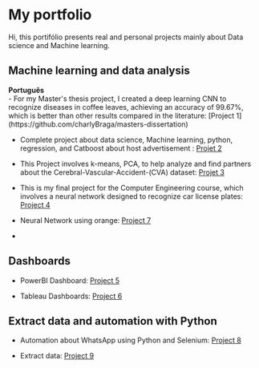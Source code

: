 # My portfolio

 Hi, this portifólio presents real and personal projects mainly about Data science and Machine learning.

## Machine learning and data analysis
<summary><b>Português</b></summary>
- For my Master's thesis project, I created a deep learning CNN to recognize diseases in coffee leaves, achieving an accuracy of 99.67%, which is better than other results compared in the literature: [Project 1](https://github.com/charlyBraga/masters-dissertation)

- Complete project about data science, Machine learning, python, regression, and Catboost about host advertisement : [Projet 2](https://github.com/charlyBraga/analysis-price-host)

- This Project involves k-means, PCA, to help analyze and find partners about the Cerebral-Vascular-Accident-(CVA) dataset: [Projet 3](https://github.com/charlyBraga/datamining-kemans-PCA-TSNE--Cerebral-Vascular-Accident-CVA-/blob/main/UNIFEI_Minera%C3%A7%C3%A3o_de_dados_charlybraga.ipynb)

- This is my final project for the Computer Engineering course, which involves a neural network designed to recognize car license plates: [Project 4](https://github.com/charlyBraga/TFG-ComputerEngineering-)

- Neural Network using orange: [Project 7](https://github.com/charlyBraga/Redes-Neurais-Artificiais-no-Orange)
- 
## Dashboards
- PowerBI Dashboard: [Project 5](https://github.com/charlyBraga/PowerBI-Dashboard-AluraPet)

- Tableau Dashboards: [Project 6](https://github.com/charlyBraga/Tableau-dashboards-projects/tree/main) 


## Extract data and automation with Python
- Automation about WhatsApp using Python and Selenium: [Project 8](https://github.com/charlyBraga/whatsappBot)

- Extract data: [Project 9](https://github.com/charlyBraga/Extract-data-in-txt-with-basic-python/tree/main)

